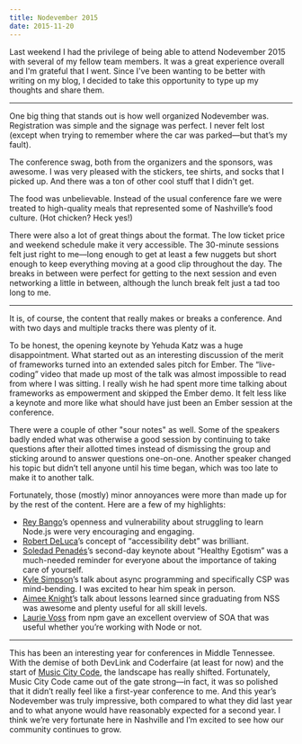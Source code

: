 ```yaml
---
title: Nodevember 2015
date: 2015-11-20
---
```


Last weekend I had the privilege of being able to attend Nodevember 2015 with several of my fellow team members. It was a great experience overall and I'm grateful that I went. Since I've been wanting to be better with writing on my blog, I decided to take this opportunity to type up my thoughts and share them.

---

One big thing that stands out is how well organized Nodevember was. Registration was simple and the signage was perfect. I never felt lost (except when trying to remember where the car was parked—but that’s my fault).

The conference swag, both from the organizers and the sponsors, was awesome. I was very pleased with the stickers, tee shirts, and socks that I picked up. And there was a ton of other cool stuff that I didn't get.

The food was unbelievable. Instead of the usual conference fare we were treated to high-quality meals that represented some of Nashville’s food culture. (Hot chicken? Heck yes!)

There were also a lot of great things about the format. The low ticket price and weekend schedule make it very accessible. The 30-minute sessions felt just right to me—long enough to get at least a few nuggets but short enough to keep everything moving at a good clip throughout the day. The breaks in between were perfect for getting to the next session and even networking a little in between, although the lunch break felt just a tad too long to me.

---

It is, of course, the content that really makes or breaks a conference. And with two days and multiple tracks there was plenty of it.

To be honest, the opening keynote by Yehuda Katz was a huge disappointment. What started out as an interesting discussion of the merit of frameworks turned into an extended sales pitch for Ember. The “live-coding” video that made up most of the talk was almost impossible to read from where I was sitting. I really wish he had spent more time talking about frameworks as empowerment and skipped the Ember demo. It felt less like a keynote and more like what should have just been an Ember session at the conference.

There were a couple of other "sour notes" as well. Some of the speakers badly ended what was otherwise a good session by continuing to take questions after their allotted times instead of dismissing the group and sticking around to answer questions one-on-one. Another speaker changed his topic but didn’t tell anyone until his time began, which was too late to make it to another talk.

Fortunately, those (mostly) minor annoyances were more than made up for by the rest of the content. Here are a few of my highlights:

- [Rey Bango](http://twitter.com/reybango)’s openness and vulnerability about struggling to learn Node.js were very encouraging and engaging.
- [Robert DeLuca](http://twitter.com/robdel12)’s concept of “accessibility debt” was brilliant.
- [Soledad Penadés](http://twitter.com/supersole)’s second-day keynote about “Healthy Egotism” was a much-needed reminder for everyone about the importance of taking care of yourself.
- [Kyle Simpson](http://twitter.com/getify)’s talk about async programming and specifically CSP was mind-bending. I was excited to hear him speak in person.
- [Aimee Knight](http://twitter.com/Aimee_Knight)’s talk about lessons learned since graduating from NSS was awesome and plenty useful for all skill levels.
- [Laurie Voss](http://twitter.com/seldo) from npm gave an excellent overview of SOA that was useful whether you’re working with Node or not.

---

This has been an interesting year for conferences in Middle Tennessee. With the demise of both DevLink and Coderfaire (at least for now) and the start of [Music City Code](http://www.musiccitycode.com), the landscape has really shifted. Fortunately, Music City Code came out of the gate strong—in fact, it was so polished that it didn’t really feel like a first-year conference to me. And this year’s Nodevember was truly impressive, both compared to what they did last year and to what anyone would have reasonably expected for a second year. I think we’re very fortunate here in Nashville and I’m excited to see how our community continues to grow.
